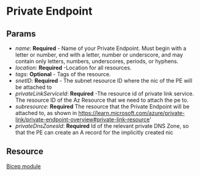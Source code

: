 # Private Endpoint
## Params
* *name*: **Required** - Name of your Private Endpoint. Must begin with a letter or number, end with a letter, number or underscore, and may contain only letters, numbers, underscores, periods, or hyphens.
* *location*: **Required** -Location for all resources.
* *tags*: **Optional** - Tags of the resource.
* *snetID*: **Required** - The subnet resource ID where the nic of the PE will be attached to
* *privateLinkServiceId*: **Required** -The resource id of private link service. The resource ID of the Az Resource that we need to attach the pe to.
* *subresource*: **Required** The resource that the Private Endpoint will be attached to, as shown in https://learn.microsoft.com/azure/private-link/private-endpoint-overview#private-link-resource'
* *privateDnsZonesId*: **Required** Id of the relevant private DNS Zone, so that the PE can create an A record for the implicitly created nic

## Resource
[Bicep module](/code/01%20-%20Modules/modules/privateEndpoint.bicep)